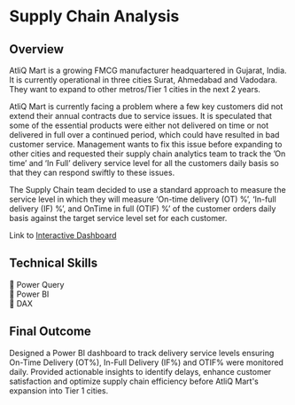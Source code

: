 # Supply Chain Analysis
## Overview
 AtliQ Mart is a growing FMCG manufacturer headquartered in Gujarat, India. It is currently operational in three cities Surat, Ahmedabad and Vadodara. They want to expand to other metros/Tier 1 cities in the next 2 years.
 
 AtliQ Mart is currently facing a problem where a few key customers did not extend their annual contracts due to service issues. It is speculated that some of the essential products were either not delivered on time or not delivered in full over a continued period, which could have resulted in bad customer service. Management wants to fix this issue before expanding to other cities and requested their supply chain analytics team to track the ’On time’ and ‘In Full’ delivery service level for all the customers daily basis so that they can respond swiftly to these issues.

The Supply Chain team decided to use a standard approach to measure the service level in which they will measure ‘On-time delivery (OT) %’, ‘In-full delivery (IF) %’, and OnTime in full (OTIF) %’ of the customer orders daily basis against the target service level set for each customer.

Link to [Interactive Dashboard](https://project.novypro.com/RYTYen)

## Technical Skills
📌 Power Query  
📌 Power BI  
📌 DAX 

## Final Outcome
Designed a Power BI dashboard to track delivery service levels ensuring On-Time Delivery (OT%), In-Full Delivery (IF%) and OTIF% were monitored daily. Provided actionable insights to identify delays, enhance customer satisfaction and optimize supply chain efficiency before AtliQ Mart's expansion into Tier 1 cities.
